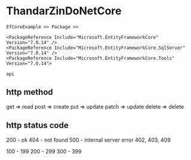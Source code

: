 # ThandarZinDoNetCore

    EfCoreExample >> Package >>

    <PackageReference Include="Microsoft.EntityFrameworkCore" Version="7.0.14" />
    <PackageReference Include="Microsoft.EntityFrameworkCore.SqlServer" Version="7.0.14" />
    <PackageReference Include="Microsoft.EntityFrameworkCore.Tools" Version="7.0.14">

    api

http method
-----------------
get     => read
post    => create
put     => update
patch   => update
delete  => delete

http status code
-----------------
200 - ok
404 - not found
500 - internal server error
402, 403, 409

100 - 199
200 - 299
300 - 399
